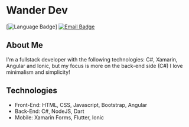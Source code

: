 # Wander Dev

[![Language Badge](https://img.shields.io/badge/Preferred%20language-CSharp-blue)] [![Email Badge](https://img.shields.io/badge/Email-dev%40wanderdev.tech-brightgreen)](mailto:dev@wanderdev.tech)

## About Me
I'm a fullstack developer with the following technologies: C#, Xamarin, Angular and Ionic, but my focus is more on the back-end side (C#)
I love minimalism and simplicity!

## Technologies
- Front-End: HTML, CSS, Javascript, Bootstrap, Angular
- Back-End: C#, NodeJS, Dart
- Mobile: Xamarin Forms, Flutter, Ionic
